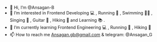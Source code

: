 - 👋 Hi, I’m @Ansagan-B
- 👀 I’m interested in Frontend Developing 💻 , Running 🏃 , Swimming 🏊‍♀️ , Singing 🎤 , Guitar 🎸 , Hiking 🥾 and Learning 📚 .
- 🌱 I’m currently learning Frontend Engineering 💻 , Running 🏃 , Hiking 🥾
- 📫 How to reach me Ansagan.gb@gmail.com & telegram: @Ansagan_G

<!---
Ansagan-B/Ansagan-B is a ✨ special ✨ repository because its `README.md` (this file) appears on your GitHub profile.
You can click the Preview link to take a look at your changes.
--->
